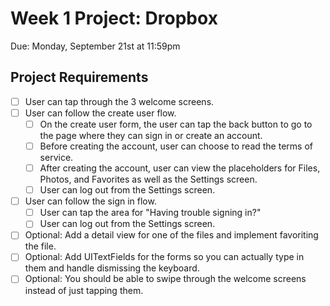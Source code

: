 # Week 1 Project: Dropbox

Due: Monday, September 21st at 11:59pm

## Project Requirements

- [ ] User can tap through the 3 welcome screens.
- [ ] User can follow the create user flow.
  - [ ] On the create user form, the user can tap the back button to go to the page where they can sign in or create an account.
  - [ ] Before creating the account, user can choose to read the terms of service.
  - [ ] After creating the account, user can view the placeholders for Files, Photos, and Favorites as well as the Settings screen.
  - [ ] User can log out from the Settings screen.
- [ ] User can follow the sign in flow.
  - [ ] User can tap the area for "Having trouble signing in?"
  - [ ] User can log out from the Settings screen.
- [ ] Optional: Add a detail view for one of the files and implement favoriting the file.
- [ ] Optional: Add UITextFields for the forms so you can actually type in them and handle dismissing the keyboard.
- [ ] Optional: You should be able to swipe through the welcome screens instead of just tapping them.